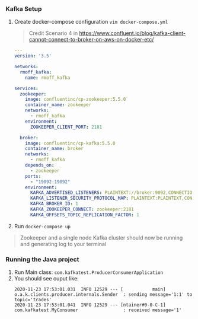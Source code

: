 ### Kafka Setup

1. Create docker-compose configuration `vim docker-compose.yml`
    > Credit Scenario 4 in https://www.confluent.io/blog/kafka-client-cannot-connect-to-broker-on-aws-on-docker-etc/
    ```yaml
    ---
    version: '3.5'
    
    networks: 
      rmoff_kafka:
        name: rmoff_kafka
    
    services:
      zookeeper:
        image: confluentinc/cp-zookeeper:5.5.0
        container_name: zookeeper
        networks: 
          - rmoff_kafka
        environment:
          ZOOKEEPER_CLIENT_PORT: 2181
    
      broker:
        image: confluentinc/cp-kafka:5.5.0 
        container_name: broker
        networks: 
          - rmoff_kafka
        depends_on:
          - zookeeper
        ports:
          - "19092:19092"
        environment:
          KAFKA_ADVERTISED_LISTENERS: PLAINTEXT://broker:9092,CONNECTIONS_FROM_HOST://localhost:19092
          KAFKA_LISTENER_SECURITY_PROTOCOL_MAP: PLAINTEXT:PLAINTEXT,CONNECTIONS_FROM_HOST:PLAINTEXT
          KAFKA_BROKER_ID: 1
          KAFKA_ZOOKEEPER_CONNECT: zookeeper:2181
          KAFKA_OFFSETS_TOPIC_REPLICATION_FACTOR: 1
    ```

1. Run `docker-compose up`
>Zookeeper and a single node Kafka cluster should now be running and generating log to your terminal

### Running the Java project
1. Run Main class: `com.kafkatest.ProducerConsumerApplication`
1. You should see ouput like:
    ```
    2020-11-23 17:53:01.031  INFO 12529 --- [           main] o.a.k.clients.producer.internals.Sender  : sending message='1:1' to topic='trades'
    2020-11-23 17:53:01.041  INFO 12529 --- [ntainer#0-0-C-1] com.kafkatest.MyConsumer                 : received message='1'
    ```